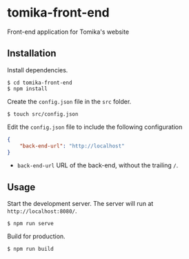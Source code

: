 # tomika-front-end
Front-end application for Tomika's website

## Installation
Install dependencies.
```
$ cd tomika-front-end
$ npm install
```
Create the `config.json` file in the `src` folder.
```
$ touch src/config.json
```
Edit the `config.json` file to include the following configuration
```json
{
	"back-end-url": "http://localhost"
}
```
* `back-end-url` URL of the back-end, without the trailing `/`.
## Usage
Start the development server. The server will run at `http://localhost:8080/`.
```
$ npm run serve
```
Build for production.
```
$ npm run build
```